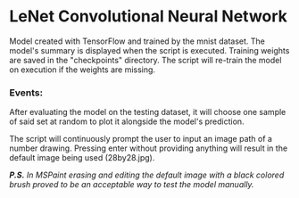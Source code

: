 # LeNet Convolutional Neural Network
Model created with TensorFlow and trained by the mnist dataset.
The model's summary is displayed when the script is executed.
Training weights are saved in the "checkpoints" directory.
The script will re-train the model on execution if the weights are missing.

### Events:
After evaluating the model on the testing dataset, it will choose one sample of said set at random to plot it alongside the model's prediction.

The script will continuously prompt the user to input an image path of a number drawing. Pressing enter without providing anything will result in the default image being used (28by28.jpg).

_**P.S.** In MSPaint erasing and editing the default image with a black colored brush proved to be an acceptable way to test the model manually._